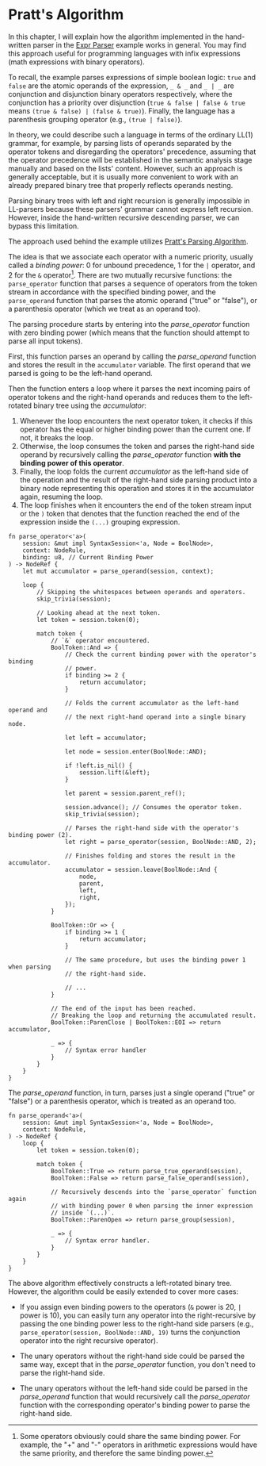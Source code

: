 <!------------------------------------------------------------------------------
  This file is a part of the "Lady Deirdre" work,
  a compiler front-end foundation technology.

  This work is proprietary software with source-available code.

  To copy, use, distribute, and contribute to this work, you must agree to
  the terms of the General License Agreement:

  https://github.com/Eliah-Lakhin/lady-deirdre/blob/master/EULA.md.

  The agreement grants you a Commercial-Limited License that gives you
  the right to use my work in non-commercial and limited commercial products
  with a total gross revenue cap. To remove this commercial limit for one of
  your products, you must acquire an Unrestricted Commercial License.

  If you contribute to the source code, documentation, or related materials
  of this work, you must assign these changes to me. Contributions are
  governed by the "Derivative Work" section of the General License
  Agreement.

  Copying the work in parts is strictly forbidden, except as permitted under
  the terms of the General License Agreement.

  If you do not or cannot agree to the terms of this Agreement,
  do not use this work.

  This work is provided "as is" without any warranties, express or implied,
  except to the extent that such disclaimers are held to be legally invalid.

  Copyright (c) 2024 Ilya Lakhin (Илья Александрович Лахин).
  All rights reserved.
------------------------------------------------------------------------------->

# Pratt's Algorithm

In this chapter, I will explain how the algorithm implemented in the
hand-written parser in the [Expr Parser](todo) example works in general. You may
find this approach useful for programming languages with infix expressions (math
expressions with binary operators).

To recall, the example parses expressions of simple boolean logic: `true`
and `false` are the atomic operands of the expression, `_ & _` and `_ | _` are
conjunction and disjunction binary operators respectively, where the conjunction
has a priority over disjunction (`true & false | false & true`
means `(true & false) | (false & true)`). Finally, the language has a
parenthesis grouping operator (e.g., `(true | false)`).

In theory, we could describe such a language in terms of the ordinary LL(1)
grammar, for example, by parsing lists of operands separated by the operator
tokens and disregarding the operators' precedence, assuming that the operator
precedence will be established in the semantic analysis stage manually and based
on the lists' content. However, such an approach is generally acceptable, but it
is usually more convenient to work with an already prepared binary tree that
properly reflects operands nesting.

Parsing binary trees with left and right recursion is generally impossible in
LL-parsers because these parsers' grammar cannot express left recursion.
However, inside the hand-written recursive descending parser, we can bypass this
limitation.

The approach used behind the example
utilizes [Pratt's Parsing Algorithm](https://en.wikipedia.org/wiki/Operator-precedence_parser#Pratt_parsing).

The idea is that we associate each operator with a numeric priority, usually
called a *binding power*: 0 for unbound precedence, 1 for the `|` operator, and
2 for the `&` operator[^binding]. There are two mutually recursive functions:
the `parse_operator` function that parses a sequence of operators from the token
stream in accordance with the specified binding power, and the `parse_operand`
function that parses the atomic operand ("true" or "false"), or a parenthesis
operator (which we treat as an operand too).

The parsing procedure starts by entering into the *parse_operator* function with
zero binding power (which means that the function should attempt to parse all
input tokens).

First, this function parses an operand by calling the *parse_operand* function
and stores the result in the `accumulator` variable. The first operand that we
parsed is going to be the left-hand operand.

Then the function enters a loop where it parses the next incoming pairs of
operator tokens and the right-hand operands and reduces them to the left-rotated
binary tree using the *accumulator*:

1. Whenever the loop encounters the next operator token, it checks if this
   operator has the equal or higher binding power than the current one. If not,
   it breaks the loop.
2. Otherwise, the loop consumes the token and parses the right-hand side operand
   by recursively calling the *parse_operator* function **with the binding power
   of this operator**.
3. Finally, the loop folds the current *accumulator* as the left-hand side of
   the operation and the result of the right-hand side parsing product into a
   binary node representing this operation and stores it in the accumulator
   again, resuming the loop.
4. The loop finishes when it encounters the end of the token stream input or
   the `)` token that denotes that the function reached the end of the
   expression inside the `(...)` grouping expression.

```rust,noplayground
fn parse_operator<'a>(
    session: &mut impl SyntaxSession<'a, Node = BoolNode>,
    context: NodeRule,
    binding: u8, // Current Binding Power
) -> NodeRef {
    let mut accumulator = parse_operand(session, context);

    loop {
        // Skipping the whitespaces between operands and operators.
        skip_trivia(session);

        // Looking ahead at the next token.
        let token = session.token(0);

        match token {
            // `&` operator encountered.
            BoolToken::And => {
                // Check the current binding power with the operator's binding
                // power.
                if binding >= 2 {
                    return accumulator;
                }
                
                // Folds the current accumulator as the left-hand operand and
                // the next right-hand operand into a single binary node.

                let left = accumulator;

                let node = session.enter(BoolNode::AND);

                if !left.is_nil() {
                    session.lift(&left);
                }

                let parent = session.parent_ref();

                session.advance(); // Consumes the operator token.
                skip_trivia(session);

                // Parses the right-hand side with the operator's binding power (2).
                let right = parse_operator(session, BoolNode::AND, 2);

                // Finishes folding and stores the result in the accumulator.
                accumulator = session.leave(BoolNode::And {
                    node,
                    parent,
                    left,
                    right,
                });
            }

            BoolToken::Or => {
                if binding >= 1 {
                    return accumulator;
                }

                // The same procedure, but uses the binding power 1 when parsing
                // the right-hand side.

                // ...
            }

            // The end of the input has been reached.
            // Breaking the loop and returning the accumulated result.
            BoolToken::ParenClose | BoolToken::EOI => return accumulator,

            _ => {
                // Syntax error handler
            }
        }
    }
}
```

The *parse_operand* function, in turn, parses just a single operand ("true" or
"false") or a parenthesis operator, which is treated as an operand too.

```rust,noplayground
fn parse_operand<'a>(
    session: &mut impl SyntaxSession<'a, Node = BoolNode>,
    context: NodeRule,
) -> NodeRef {
    loop {
        let token = session.token(0);

        match token {
            BoolToken::True => return parse_true_operand(session),
            BoolToken::False => return parse_false_operand(session),
 
            // Recursively descends into the `parse_operator` function again
            // with binding power 0 when parsing the inner expression
            // inside `(...)`.
            BoolToken::ParenOpen => return parse_group(session),

            _ => {
                // Syntax error handler.
            }
        }
    }
}
```

The above algorithm effectively constructs a left-rotated binary tree. However,
the algorithm could be easily extended to cover more cases:

- If you assign even binding powers to the operators (`&` power is 20, `|` power
  is 10), you can easily turn any operator into the right-recursive by passing
  the one binding power less to the right-hand side parsers
  (e.g., `parse_operator(session, BoolNode::AND, 19)` turns the conjunction
  operator into the right recursive operator).

- The unary operators without the right-hand side could be parsed the same way,
  except that in the *parse_operator* function, you don't need to parse the
  right-hand side.

- The unary operators without the left-hand side could be parsed in the
  *parse_operand* function that would recursively call the *parse_operator*
  function with the corresponding operator's binding power to parse the
  right-hand side.

[^binding]: Some operators obviously could share the same binding power. For
example, the "+" and "-" operators in arithmetic expressions would have the same
priority, and therefore the same binding power.
